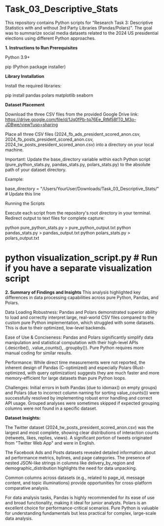 # Task_03_Descriptive_Stats

This repository contains Python scripts for "Research Task 3: Descriptive Statistics with and without 3rd Party Libraries (Pandas/Polars)". The goal was to summarize social media datasets related to the 2024 US presidential elections using different Python approaches.

**1. Instructions to Run Prerequisites**

Python 3.9+

pip (Python package installer)

**Library Installation**

Install the required libraries:

pip install pandas polars matplotlib seaborn

**Dataset Placement**

Download the three CSV files from the provided Google Drive link:
https://drive.google.com/file/d/1Jq0fPb-tq76Ee_RtM58fT0_M3o-JDBwe/view?usp=sharing

Place all three CSV files (2024_fb_ads_president_scored_anon.csv, 2024_fb_posts_president_scored_anon.csv, 2024_tw_posts_president_scored_anon.csv) into a directory on your local machine.

Important: Update the base_directory variable within each Python script (pure_python_stats.py, pandas_stats.py, polars_stats.py) to the absolute path of your dataset directory.

Example:

base_directory = "/Users/YourUser/Downloads/Task_03_Descriptive_Stats/" # Update this line

Running the Scripts

Execute each script from the repository's root directory in your terminal. Redirect output to text files for complete capture:

python pure_python_stats.py > pure_python_output.txt
python pandas_stats.py > pandas_output.txt
python polars_stats.py > polars_output.txt
# python visualization_script.py # Run if you have a separate visualization script

**2. Summary of Findings and Insights**
This analysis highlighted key differences in data processing capabilities across pure Python, Pandas, and Polars.

Data Loading Robustness: Pandas and Polars demonstrated superior ability to load and correctly interpret large, real-world CSV files compared to the custom pure Python implementation, which struggled with some datasets. This is due to their optimized, low-level backends.

Ease of Use & Conciseness: Pandas and Polars significantly simplify data manipulation and statistical computation with their high-level APIs (.describe(), .value_counts(), .groupby()). Pure Python requires more manual coding for similar results.

Performance: While direct time measurements were not reported, the inherent design of Pandas (C-optimized) and especially Polars (Rust-optimized, with query optimization) suggests they are much faster and more memory-efficient for large datasets than pure Python loops.

Challenges: Initial errors in both Pandas (due to idxmax() on empty groups) and Polars (due to incorrect column naming for sorting value_counts()) were successfully resolved by implementing robust error handling and correct API usage. Grouped analyses were sometimes skipped if expected grouping columns were not found in a specific dataset.

**Dataset Insights:**

The Twitter dataset (2024_tw_posts_president_scored_anon.csv) was the largest and most complete, showing clear distributions of interaction counts (retweets, likes, replies, views). A significant portion of tweets originated from "Twitter Web App" and were in English.

The Facebook Ads and Posts datasets revealed detailed information about ad performance metrics, bylines, and page categories. The presence of nested JSON-like strings in columns like delivery_by_region and demographic_distribution highlights the need for data unpacking.

Common columns across datasets (e.g., related to page_id, message content, and topic illuminations) provide opportunities for cross-platform comparative analysis.

For data analysis tasks, Pandas is highly recommended for its ease of use and broad functionality, making it ideal for junior analysts. Polars is an excellent choice for performance-critical scenarios. Pure Python is valuable for understanding fundamentals but less practical for complex, large-scale data analysis.
